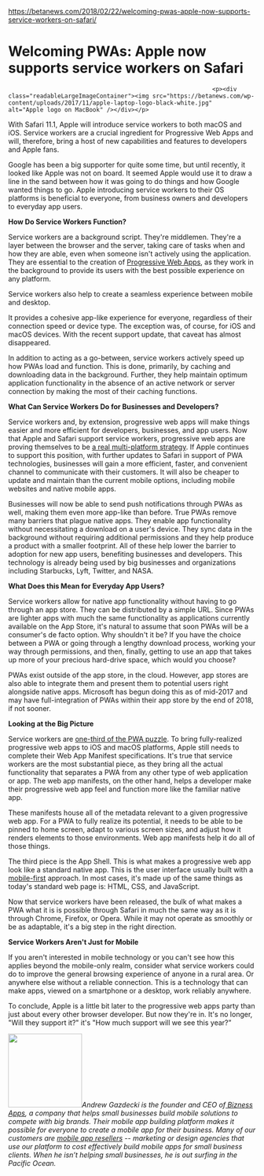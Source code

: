 <a href="https://betanews.com/2018/02/22/welcoming-pwas-apple-now-supports-service-workers-on-safari/">https://betanews.com/2018/02/22/welcoming-pwas-apple-now-supports-service-workers-on-safari/</a><div id="articleHeader"><h1>Welcoming PWAs: Apple now supports service workers on Safari</h1></div>
                
									
                
									
										                      <p><div class="readableLargeImageContainer"><img src="https://betanews.com/wp-content/uploads/2017/11/apple-laptop-logo-black-white.jpg"   alt="Apple logo on MacBook" /></div></p>
<p>With Safari 11.1, Apple will introduce service workers to both macOS and iOS. Service workers are a crucial ingredient for Progressive Web Apps and will, therefore, bring a host of new capabilities and features to developers and Apple fans.</p>
<p>Google has been a big supporter for quite some time, but until recently, it looked like Apple was not on board. It seemed Apple would use it to draw a line in the sand between how it was going to do things and how Google wanted things to go. Apple introducing service workers to their OS platforms is beneficial to everyone, from business owners and developers to everyday app users.</p>                      
                      
<p><strong>How Do Service Workers Function?</strong></p>
<p>Service workers are a background script. They're middlemen. They're a layer between the browser and the server, taking care of tasks when and how they are able, even when someone isn't actively using the application. They are essential to the creation of <a href="https://www.biznessapps.com/blog/progressive-web-apps/" target="_blank">Progressive Web Apps</a>, as they work in the background to provide its users with the best possible experience on any platform.</p>
<p>Service workers also help to create a seamless experience between mobile and desktop.</p>
<p>It provides a cohesive app-like experience for everyone, regardless of their connection speed or device type. The exception was, of course, for iOS and macOS devices. With the recent support update, that caveat has almost disappeared.</p>
<p>In addition to acting as a go-between, service workers actively speed up how PWAs load and function. This is done, primarily, by caching and downloading data in the background. Further, they help maintain optimum application functionality in the absence of an active network or server connection by making the most of their caching functions.</p>
<p><strong>What Can Service Workers Do for Businesses and Developers?</strong></p>
<p>Service workers and, by extension, progressive web apps will make things easier and more efficient for developers, businesses, and app users. Now that Apple and Safari support service workers, progressive web apps are proving themselves to be <a href="https://www.windowscentral.com/great-equalizer-microsoft-google-and-apple-embrace-progressive-web-apps" target="_blank">a real multi-platform strategy</a>. If Apple continues to support this position, with further updates to Safari in support of PWA technologies, businesses will gain a more efficient, faster, and convenient channel to communicate with their customers. It will also be cheaper to update and maintain than the current mobile options, including mobile websites and native mobile apps.</p>
<p>Businesses will now be able to send push notifications through PWAs as well, making them even more app-like than before. True PWAs remove many barriers that plague native apps. They enable app functionality without necessitating a download on a user's device. They sync data in the background without requiring additional permissions and they help produce a product with a smaller footprint. All of these help lower the barrier to adoption for new app users, benefiting businesses and developers. This technology is already being used by big businesses and organizations including Starbucks, Lyft, Twitter, and NASA.</p>
<p><strong>What Does this Mean for Everyday App Users?</strong></p>
<p>Service workers allow for native app functionality without having to go through an app store. They can be distributed by a simple URL. Since PWAs are lighter apps with much the same functionality as applications currently available on the App Store, it's natural to assume that soon PWAs will be a consumer's de facto option. Why shouldn't it be? If you have the choice between a PWA or going through a lengthy download process, working your way through permissions, and then, finally, getting to use an app that takes up more of your precious hard-drive space, which would you choose?</p>
<p>PWAs exist outside of the app store, in the cloud. However, app stores are also able to integrate them and present them to potential users right alongside native apps. Microsoft has begun doing this as of mid-2017 and may have full-integration of PWAs within their app store by the end of 2018, if not sooner.</p>
<p><strong>Looking at the Big Picture</strong></p>
<p>Service workers are <a href="https://medium.com/awebdeveloper/progressive-web-apps-pwas-are-coming-to-a-safari-near-you-216812aba5a" target="_blank">one-third of the PWA puzzle</a>. To bring fully-realized progressive web apps to iOS and macOS platforms, Apple still needs to complete their Web App Manifest specifications. It's true that service workers are the most substantial piece, as they bring all the actual functionality that separates a PWA from any other type of web application or app. The web app manifests, on the other hand, helps a developer make their progressive web app feel and function more like the familiar native app.</p>
<p>These manifests house all of the metadata relevant to a given progressive web app. For a PWA to fully realize its potential, it needs to be able to be pinned to home screen, adapt to various screen sizes, and adjust how it renders elements to those environments. Web app manifests help it do all of those things.</p>
<p>The third piece is the App Shell. This is what makes a progressive web app look like a standard native app. This is the user interface usually built with a <a href="https://www.biznessapps.com/blog/mobile-first-approach/" target="_blank">mobile-first</a> approach. In most cases, it's made up of the same things as today's standard web page is: HTML, CSS, and JavaScript.</p>
<p>Now that service workers have been released, the bulk of what makes a PWA what it is is possible through Safari in much the same way as it is through Chrome, Firefox, or Opera. While it may not operate as smoothly or be as adaptable, it's a big step in the right direction.</p>
<p><strong>Service Workers Aren't Just for Mobile</strong></p>
<p>If you aren't interested in mobile technology or you can't see how this applies beyond the mobile-only realm, consider what service workers could do to improve the general browsing experience of anyone in a rural area. Or anywhere else without a reliable connection. This is a technology that can make apps, viewed on a smartphone or a desktop, work reliably anywhere.</p>
<p>To conclude, Apple is a little bit later to the progressive web apps party than just about every other browser developer. But now they're in. It's no longer, "Will they support it?" it's "How much support will we see this year?”</p>
<p><em><img src="https://betanews.com/wp-content/uploads/2018/01/Andrew-Gazdecki-150x150.jpeg" width="150" height="150" />Andrew Gazdecki is the founder and CEO of<a href="https://www.biznessapps.com" target="_blank"> Bizness Apps</a>, a company that helps small businesses build mobile solutions to compete with big brands. Their mobile app building platform makes it possible for everyone to create a mobile app for their business. Many of our customers are <a href="http://www.biznessapps.com/reseller" target="_blank">mobile app resellers</a> -- marketing or design agencies that use our platform to cost effectively build mobile apps for small business clients. When he isn’t helping small businesses, he is out surfing in the Pacific Ocean.</em></p>										                                  